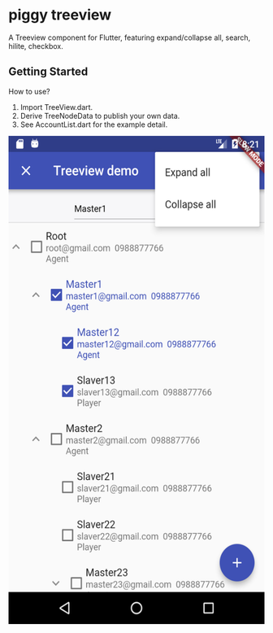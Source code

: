 # piggy treeview

A Treeview component for Flutter, featuring expand/collapse all, search, hilite, checkbox.

## Getting Started

How to use? 
1. Import TreeView.dart.
2. Derive TreeNodeData to publish your own data.
3. See AccountList.dart for the example detail.


<img src="https://raw.githubusercontent.com/AndrewTran2018/flutter-piggy-treeview/screenshot/Screenshot_1517923304.png" width="540" height="960">